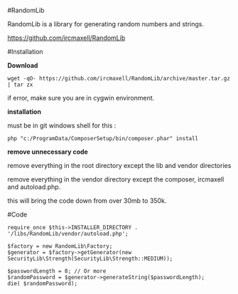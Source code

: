 #RandomLib


RandomLib is a library for generating random numbers and strings.


https://github.com/ircmaxell/RandomLib


#Installation

**Download**

    wget -qO- https://github.com/ircmaxell/RandomLib/archive/master.tar.gz | tar zx

if error, make sure you are in cygwin environment.

**installation**

must be in git windows shell for this : 

    php "c:/ProgramData/ComposerSetup/bin/composer.phar" install

**remove unnecessary code**

remove everything in the root directory except the lib and vendor directories

remove everything in the vendor directory except the composer, ircmaxell and autoload.php.

this will bring the code down from over 30mb to 350k.

#Code

    require_once $this->INSTALLER_DIRECTORY . '/libs/RandomLib/vendor/autoload.php';

    $factory = new RandomLib\Factory;
    $generator = $factory->getGenerator(new SecurityLib\Strength(SecurityLib\Strength::MEDIUM));

    $passwordLength = 8; // Or more
    $randomPassword = $generator->generateString($passwordLength);
    die( $randomPassword);





